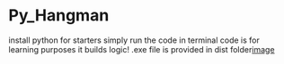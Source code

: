 # Py_Hangman
install python for starters
simply run the code in terminal
code is for learning purposes 
it builds logic! .exe file is provided in dist folder[image](https://user-images.githubusercontent.com/101898018/181839117-21598f02-79f0-4bc5-8255-7fd27654997d.png)
